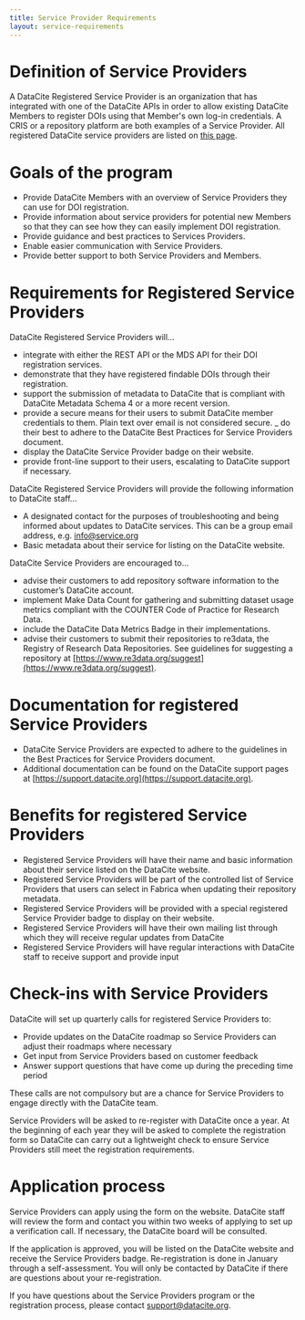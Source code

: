 ```yaml
---
title: Service Provider Requirements
layout: service-requirements
---
```


# Definition of Service Providers

A DataCite Registered Service Provider is an organization that has integrated with one of the DataCite APIs in order to allow existing DataCite Members to register DOIs using that Member's own log-in credentials. A CRIS or a repository platform are both examples of a Service Provider. All registered DataCite service providers are listed on [this page](/service-providers.html).

# Goals of the program

- Provide DataCite Members with an overview of Service Providers they can use for DOI registration.
- Provide information about service providers for potential new Members so that they can see how they can easily implement DOI registration. 
- Provide guidance and best practices to Services Providers.
- Enable easier communication with Service Providers.
- Provide better support to both Service Providers and Members.

# Requirements for Registered Service Providers

DataCite Registered Service Providers will…

- integrate with either the REST API or the MDS API for their DOI registration services. 
- demonstrate that they have registered findable DOIs through their registration.
- support the submission of metadata to DataCite that is compliant with DataCite Metadata Schema 4 or a more recent version. 
- provide a secure means for their users to submit DataCite member credentials to them. Plain text over email is not considered secure.
_ do their best to adhere to the DataCite Best Practices for Service Providers document.
- display the DataCite Service Provider badge on their website.
- provide front-line support to their users, escalating to DataCite support if necessary.

DataCite Registered Service Providers will provide the following information to DataCite staff…

- A designated contact for the purposes of troubleshooting and being informed about updates to DataCite services. This can be a group email address, e.g. info@service.org
- Basic metadata about their service for listing on the DataCite website.

DataCite Service Providers are encouraged to…

- advise their customers to add repository software information to the customer’s DataCite account.
- implement Make Data Count for gathering and submitting dataset usage metrics compliant with the COUNTER Code of Practice for Research Data. 
- include the DataCite Data Metrics Badge in their implementations.
- advise their customers to submit their repositories to re3data, the Registry of Research Data Repositories. See guidelines for suggesting a repository at [https://www.re3data.org/suggest](https://www.re3data.org/suggest).

# Documentation for registered Service Providers

- DataCite Service Providers are expected to adhere to the guidelines in the Best Practices for Service Providers document. 
- Additional documentation can be found on the DataCite support pages at [https://support.datacite.org](https://support.datacite.org). 

# Benefits for registered Service Providers

- Registered Service Providers will have their name and basic information about their service listed on the DataCite website. 
- Registered Service Providers will be part of the controlled list of Service Providers that users can select in Fabrica when updating their repository metadata.
- Registered Service Providers will be provided with a special registered Service Provider badge to display on their website. 
- Registered Service Providers will have their own mailing list through which they will receive regular updates from DataCite
- Registered Service Providers will have regular interactions with DataCite staff to receive support and provide input 

# Check-ins with Service Providers

DataCite will set up quarterly calls for registered Service Providers to:

- Provide updates on the DataCite roadmap so Service Providers can adjust their roadmaps where necessary
- Get input from Service Providers based on customer feedback
- Answer support questions that have come up during the preceding time period

These calls are not compulsory but are a chance for Service Providers to engage directly with the DataCite team.

Service Providers will be asked to re-register with DataCite once a year. At the beginning of each year they will be asked to complete the registration form so DataCite can carry out a lightweight check to ensure Service Providers still meet the registration requirements.

# Application process

Service Providers can apply using the form on the website. DataCite staff will review the form and contact you within two weeks of applying to set up a verification call. If necessary, the DataCite board will be consulted.

If the application is approved, you will be listed on the DataCite website and receive the Service Providers badge. Re-registration is done in January through a self-assessment. You will only be contacted by DataCite if there are questions about your re-registration.

If you have questions about the Service Providers program or the registration process, please contact [support@datacite.org](mailto:support@datacite.org).
